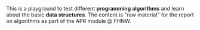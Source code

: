 This is a playground to test different **programming algorithms** and learn about the basic **data structures**. 
The content is "raw material" for the report on algorithms as part of the APR module @ FHNW.